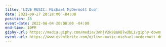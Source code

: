 ```yaml
---
title: 'LIVE MUSIC: Michael McDermott Duo'
date: 2021-09-27 20:28:00 -04:00
position: 18
event-date: 2022-06-04 20:00:00 -04:00
end-time: 10PM
giphy-url: https://media.giphy.com/media/3ohjV2k98uHBlwUbLi/giphy-downsized-large.gif
event-url: https://www.eventbrite.com/e/live-music-michael-mcdermott-duo-tickets-344228244947
---
```


